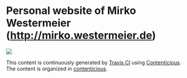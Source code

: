 # Personal website of Mirko Westermeier (http://mirko.westermeier.de)

![](https://travis-ci.org/memowe/memowe.github.io.svg?branch=contenticious)

This content is continuously generated by [Travis CI](https://docs.travis-ci.com/user/deployment/pages/) using [Contenticious](http://p3rl.org/Contenticious). The content is organized in [contenticious](https://github.com/memowe/memowe.github.io/tree/contenticious).
